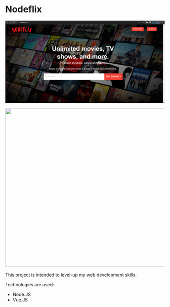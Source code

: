 # Nodeflix

![alt text](https://github.com/wibawaarif/Nodeflix/blob/main/Homepage.png)

<img src="https://github.com/favicon.ico](https://github.com/wibawaarif/Nodeflix/blob/main/Nodeflix-Architectural-Diagram.png" width="700" height="500">

This project is intended to level-up my web development skills.

Technologies are used: 
  - Node.JS
  - Vue.JS
